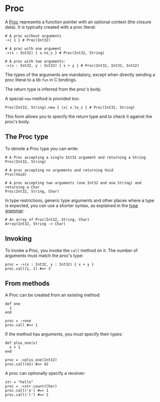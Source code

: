 # Proc

A [Proc](http://crystal-lang.org/api/Proc.html) represents a function pointer with an optional context (the closure data). It is typically created with a proc literal:

```crystal
# A proc without arguments
->{ 1 } # Proc(Int32)

# A proc with one argument
->(x : Int32) { x.to_s } # Proc(Int32, String)

# A proc with two arguments:
->(x : Int32, y : Int32) { x + y } # Proc(Int32, Int32, Int32)
```

The types of the arguments are mandatory, except when directly sending a proc literal to a lib `fun` in C bindings.

The return type is inferred from the proc's body.

A special `new` method is provided too:

```crystal
Proc(Int32, String).new { |x| x.to_s } # Proc(Int32, String)
```

This form allows you to specify the return type and to check it against the proc's body.

## The Proc type

To denote a Proc type you can write:

```crystal
# A Proc accepting a single Int32 argument and returning a String
Proc(Int32, String)

# A proc accepting no arguments and returning Void
Proc(Void)

# A proc accepting two arguments (one Int32 and one String) and returning a Char
Proc(Int32, String, Char)
```

In type restrictions, generic type arguments and other places where a type is expected, you can use a shorter syntax, as explained in the [type grammar](../type_grammar.html):

```crystal
# An array of Proc(Int32, String, Char)
Array(Int32, String -> Char)
```

## Invoking

To invoke a Proc, you invoke the `call` method on it. The number of arguments must match the proc's type:

```crystal
proc = ->(x : Int32, y : Int32) { x + y }
proc.call(1, 2) #=> 3
```

## From methods

A Proc can be created from an existing method:

```crystal
def one
  1
end

proc = ->one
proc.call #=> 1
```

If the method has arguments, you must specify their types:

```crystal
def plus_one(x)
  x + 1
end

proc = ->plus_one(Int32)
proc.call(41) #=> 42
```

A proc can optionally specify a receiver:

```crystal
str = "hello"
proc = ->str.count(Char)
proc.call('e') #=> 1
proc.call('l') #=> 2
```
